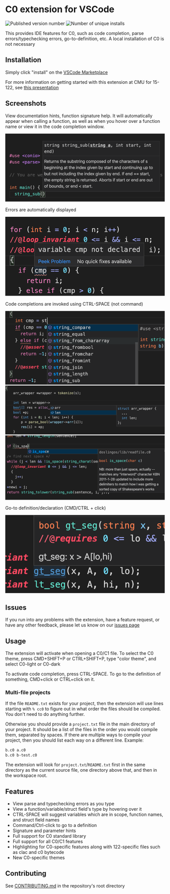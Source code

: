 # C0 extension for VSCode

![Published version number](https://vsmarketplacebadges.dev/version/15122staff.c0-lsp.svg) ![Number of unique installs](https://vsmarketplacebadges.dev/installs/15122staff.c0-lsp.svg)


This provides IDE features for C0, such as code completion, parse errors/typechecking errors, go-to-definition, etc. A local installation of C0 is not necessary 

## Installation

Simply click "install" on the [VSCode Marketplace](https://marketplace.visualstudio.com/items?itemName=15122staff.c0-lsp&ssr=false#overview)

For more information on getting started with this extension at CMU for 15-122, see [this presentation](https://docs.google.com/presentation/d/1Y3T15cJWumS-a0lOQwwyOhLMF6Yz7YBsbGfrZ0EmaZM/edit?usp=sharing)

## Screenshots

View documentation hints, function signature help. It will automatically appear when calling a function,
as well as when you hover over a function name or view it in the code completion window.

![Documentation hints](readme-images/doc.png)

Errors are automatically displayed

![Errors](readme-images/error.png)

Code completions are invoked using CTRL-SPACE (not command)

![Function completions](readme-images/completion.png) 
![Struct field completions](readme-images/struct.png) 
![Documentation in completion](readme-images/completion-doc.png) 

Go-to definition/declaration (CMD/CTRL + click) 

![Go-to definition](readme-images/goto.png) 

## Issues

If you run into any problems with the extension, have a feature request, or have any other feedback, please let us know on our [issues page](https://github.com/CalLavicka/c0-vscode-extension/issues)

## Usage

The extension will activate when opening a C0/C1 file. To select the C0 theme, press CMD+SHIFT+P or CTRL+SHIFT+P, type "color theme", and select C0-light or C0-dark

To activate code completion, press CTRL-SPACE. To go to the definition of something, CMD+click or CTRL+click on it. 

### Multi-file projects

If the file `README.txt` exists for your project, then the extension will use lines starting with ` % cc0 ` to figure out in what order the files should be compiled. You don't need to do anything further.

Otherwise you should provide a `project.txt` file in the main directory of your project. It should be a list of the files in the order you would compile them, separated by spaces. If there are multiple ways to compile your project, then you should list each way on a different line. 
Example: 
```
b.c0 a.c0 
b.c0 b-test.c0 
``` 
The extension will look for `project.txt`/`README.txt` first in the same directory as the current source file, one directory above that, and then in the workspace root. 

## Features

* View parse and typechecking errors as you type 
* View a function/variable/struct field's type by hovering over it
* CTRL-SPACE will suggest variables which are in scope, function names, and struct field names
* Command/Ctrl-click to go to a definition
* Signature and parameter hints
* Full support for C0 standard library
* Full support for all C0/C1 features 
* Highlighting for C0-specific features along with 122-specific files such as clac and c0 bytecode
* New C0-specific themes 


## Contributing

See [CONTRIBUTING.md](https://github.com/CalLavicka/c0-vscode-extension/blob/master/CONTRIBUTING.md) in the repository's root directory
